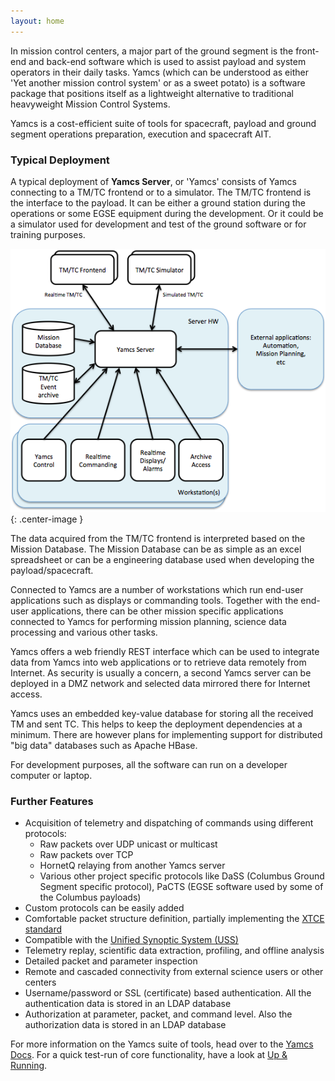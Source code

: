 ```yaml
---
layout: home
---
```


In mission control centers, a major part of the ground segment is the front-end and back-end software which is used to assist payload and system operators in their daily tasks. Yamcs (which can be understood as either 'Yet another mission control system' or as a sweet potato) is a software package that positions itself as a lightweight alternative to traditional heavyweight Mission Control Systems.

Yamcs is a cost-efficient suite of tools for spacecraft, payload and ground segment operations preparation, execution and spacecraft AIT.

### Typical Deployment

A typical deployment of **Yamcs Server**, or 'Yamcs' consists of Yamcs connecting to a TM/TC frontend or to a simulator. The TM/TC frontend is the interface to the payload. It can be either a ground station during the operations or some EGSE equipment during the development. Or it could be a simulator used for development and test of the ground software or for training purposes.

![Typical Deployment](/assets/typical-deployment.png){: .center-image }

The data acquired from the TM/TC frontend is interpreted based on the Mission Database. The Mission Database can be as simple as an excel spreadsheet or can be a engineering database used when developing the payload/spacecraft.

Connected to Yamcs are a number of workstations which run end-user applications such as displays or commanding tools. Together with the end-user applications, there can be other mission specific applications connected to Yamcs for performing mission planning, science data processing and various other tasks.

Yamcs offers a web friendly REST interface which can be used to integrate data from Yamcs into web applications or to retrieve data remotely from Internet. As security is usually a concern, a second Yamcs server can be deployed in a DMZ network and selected data mirrored there for Internet access.

Yamcs uses an embedded key-value database for storing all the received TM and sent TC. This helps to keep the deployment dependencies at a minimum. There are however plans for implementing support for distributed "big data" databases such as Apache HBase.

For development purposes, all the software can run on a developer computer or laptop.

### Further Features
* Acquisition of telemetry and dispatching of commands using different protocols:
    * Raw packets over UDP unicast or multicast
    * Raw packets over TCP
    * HornetQ relaying from another Yamcs server
    * Various other project specific protocols like DaSS (Columbus Ground Segment specific protocol), PaCTS (EGSE software used by some of the Columbus payloads)
* Custom protocols can be easily added
* Comfortable packet structure definition, partially implementing the [XTCE standard](http://www.xtce.org)
* Compatible with the [Unified Synoptic System (USS)](http://www.e-columbus.de/projects/uss)
* Telemetry replay, scientific data extraction, profiling, and offline analysis
* Detailed packet and parameter inspection
* Remote and cascaded connectivity from external science users or other centers
* Username/password or SSL (certificate) based authentication. All the authentication data is stored in an LDAP database
* Authorization at parameter, packet, and command level. Also the authorization data is stored in an LDAP database


For more information on the Yamcs suite of tools, head over to the [Yamcs Docs](/docs/). For a quick test-run of core functionality, have a look at [Up & Running](/running/).

